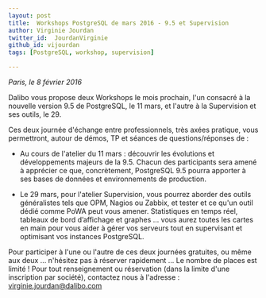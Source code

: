 ```yaml
---
layout: post
title:  Workshops PostgreSQL de mars 2016 - 9.5 et Supervision
author: Virginie Jourdan
twitter_id:  JourdanVirginie   
github_id: vijourdan
tags: [PostgreSQL, workshop, supervision]

---
```

*Paris, le 8 février 2016*

Dalibo vous propose deux Workshops le mois prochain, l'un consacré à la nouvelle version 9.5 de PostgreSQL, le 11 mars, et l'autre à la Supervision et ses outils, le 29.


<!--MORE-->

Ces deux journée d'échange entre professionnels, très axées pratique, vous permettront, autour de démos, TP et séances de questions/réponses de :

- Au cours de l'atelier du 11 mars : découvrir les évolutions et développements majeurs de la 9.5. Chacun des participants sera amené à apprécier ce que, concrètement, PostgreSQL 9.5 pourra apporter à ses bases de données et environnements de production.

- Le 29 mars, pour l'atelier Supervision, vous pourrez aborder des outils généralistes tels que OPM, Nagios ou Zabbix, et tester et ce qu'un outil dédié comme PoWA peut vous amener.
Statistiques en temps réel, tableaux de bord d’affichage et graphes ... vous aurez toutes les cartes en main pour vous aider à gérer vos serveurs tout en supervisant et optimisant vos instances PostgreSQL.

Pour participer à l'une ou l'autre de ces deux journées gratuites, ou même aux deux ... n'hésitez pas à réserver rapidement ... Le nombre de places est limité !
Pour tout renseignement ou réservation (dans la limite d'une inscription par société), contactez nous à l'adresse : [virginie.jourdan@dalibo.com](virginie.jourdan@dalibo.com) 
